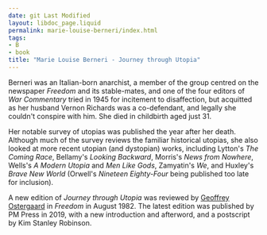 ```yaml
---
date: git Last Modified
layout: libdoc_page.liquid
permalink: marie-louise-berneri/index.html
tags:
- B
- book
title: "Marie Louise Berneri - Journey through Utopia"
---
```


Berneri was an Italian-born anarchist, a member of the  group centred on the newspaper <em>Freedom</em> and its stable-mates, and one of  the four editors of <em>War Commentary</em> tried in 1945 for incitement to  disaffection, but acquitted as her husband Vernon Richards was a co-defendant,  and legally she couldn't conspire with him. She died in childbirth aged just 31.

Her notable survey of utopias was published  the year after her death. Although much of the survey reviews the familiar  historical utopias, she also looked at more recent utopian (and dystopian)  works, including Lytton's <em>The Coming Race</em>, Bellamy's <em>Looking Backward</em>,  Morris's <em>News from Nowhere</em>, Wells's <em>A Modern Utopia</em> and <em>Men  Like Gods</em>, Zamyatin's <em>We</em>, and Huxley's <em>Brave New World</em> (Orwell's  <em>Nineteen Eighty-Four</em> being published too late for inclusion).

A new edition of <em>Journey through Utopia</em> was  reviewed by <a href="https://freedomnews.org.uk/wp-content/uploads/2017/10/Freedom-1982-08-26.pdf"> Geoffrey Ostergaard</a> in <em>Freedom</em> in August 1982. The latest edition was published by PM Press in 2019, with a new introduction and afterword, and a postscript by Kim Stanley Robinson.